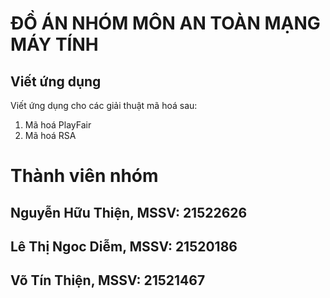 # ĐỒ ÁN NHÓM MÔN AN TOÀN MẠNG MÁY TÍNH
## Viết ứng dụng
Viết ứng dụng cho các giải thuật mã hoá sau:
1. Mã hoá PlayFair
2. Mã hoá RSA

# Thành viên nhóm
## Nguyễn Hữu Thiện, MSSV: 21522626
## Lê Thị Ngoc Diễm, MSSV: 21520186
## Võ Tín Thiện, MSSV: 21521467
